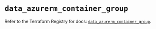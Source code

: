 # `data_azurerm_container_group`

Refer to the Terraform Registry for docs: [`data_azurerm_container_group`](https://registry.terraform.io/providers/hashicorp/azurerm/3.92.0/docs/data-sources/container_group).
